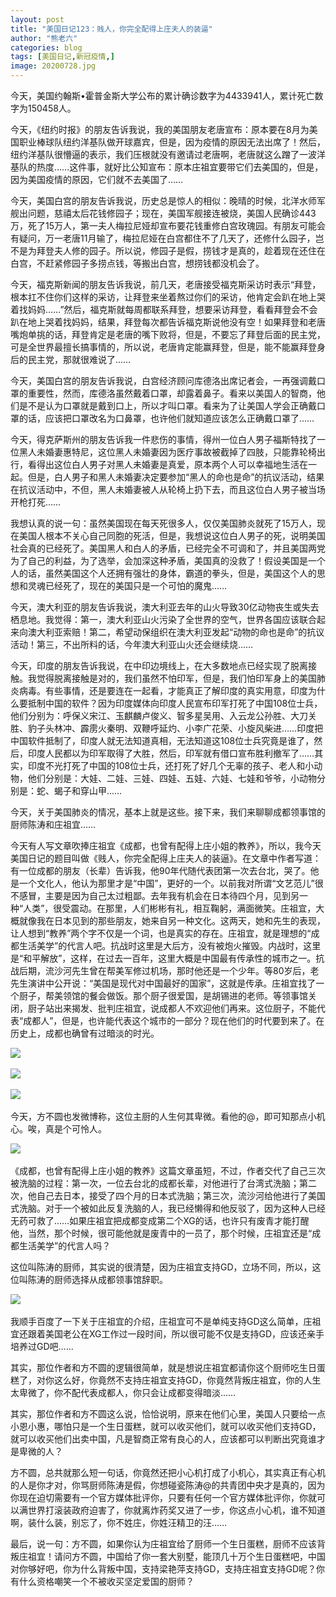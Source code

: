 ```yaml
---
layout: post
title: "美国日记123：贱人，你完全配得上庄夫人的装逼"
author: "熊老六"
categories: blog
tags: [美国日记,新冠疫情,]
image: 20200728.jpg
---
```

​​​​​​​​​​​​​​​​​​​​​​​​​​​​​​​​今天，美国约翰斯•霍普金斯大学公布的累计确诊数字为4433941人，累计死亡数字为150458人。

今天，《纽约时报》的朋友告诉我说，我的美国朋友老唐宣布：原本要在8月为美国职业棒球队纽约洋基队做开球嘉宾，但是，因为疫情的原因无法出席了！然后，纽约洋基队很懵逼的表示，我们压根就没有邀请过老唐啊，老唐就这么蹭了一波洋基队的热度……这件事，就好比公知宣布：原本庄祖宜要带它们去美国的，但是，因为美国疫情的原因，它们就不去美国了……

今天，美国白宫的朋友告诉我说，历史总是惊人的相似：晚晴的时候，北洋水师军舰出问题，慈禧太后花钱修园子；现在，美国军舰接连被烧，美国人民确诊443万，死了15万人，第一夫人梅拉尼娅却宣布要花钱重修白宫玫瑰园。有朋友可能会有疑问，万一老唐11月输了，梅拉尼娅在白宫都住不了几天了，还修什么园子，岂不是为拜登夫人修的园子。所以说，修园子是假，捞钱才是真的，趁着现在还住在白宫，不赶紧修园子多捞点钱，等搬出白宫，想捞钱都没机会了。

今天，福克斯新闻的朋友告诉我说，前几天，老唐接受福克斯采访时表示“拜登，根本扛不住你们这样的采访，让拜登来坐着熬过你们的采访，他肯定会趴在地上哭着找妈妈……”然后，福克斯就每周都联系拜登，想要采访拜登，看看拜登会不会趴在地上哭着找妈妈，结果，拜登每次都告诉福克斯说他没有空！如果拜登和老唐嘴炮单挑的话，拜登肯定是老唐的嘴下败将，但是，不要忘了拜登后面的民主党，可是全世界最擅长搞事情的，所以说，老唐肯定能赢拜登，但是，能不能赢拜登身后的民主党，那就很难说了……

今天，美国白宫的朋友告诉我说，白宫经济顾问库德洛出席记者会，一再强调戴口罩的重要性，然而，库德洛虽然戴着口罩，却露着鼻子。看来以美国人的智商，他们是不是认为口罩就是戴到口上，所以才叫口罩。看来为了让美国人学会正确戴口罩的话，应该把口罩改名为口鼻罩，也许他们就知道应该怎么正确戴口罩了……

今天，得克萨斯州的朋友告诉我一件悲伤的事情，得州一位白人男子福斯特找了一位黑人未婚妻惠特尼，这位黑人未婚妻因为医疗事故被截掉了四肢，只能靠轮椅出行，看得出这位白人男子对黑人未婚妻是真爱，原本两个人可以幸福地生活在一起。但是，白人男子和黑人未婚妻决定要参加“黑人的命也是命”的抗议活动，结果在抗议活动中，不但，黑人未婚妻被人从轮椅上扔下去，而且这位白人男子被当场开枪打死……

我想认真的说一句：虽然美国现在每天死很多人，仅仅美国肺炎就死了15万人，现在美国人根本不关心自己同胞的死活，但是，我想说这位白人男子的死，说明美国社会真的已经死了。美国黑人和白人的矛盾，已经完全不可调和了，并且美国两党为了自己的利益，为了选举，会加深这种矛盾，美国真的没救了！假设美国是一个人的话，虽然美国这个人还拥有强壮的身体，霸道的拳头，但是，美国这个人的思想和灵魂已经死了，现在的美国只是一个可怕的魔鬼……

今天，澳大利亚的朋友告诉我说，澳大利亚去年的山火导致30亿动物丧生或失去栖息地。我觉得：第一，澳大利亚山火污染了全世界的空气，世界各国应该联合起来向澳大利亚索赔！第二，希望动保组织在澳大利亚发起“动物的命也是命”的抗议活动！第三，不出所料的话，今年澳大利亚山火还会继续烧……

今天，印度的朋友告诉我说，在中印边境线上，在大多数地点已经实现了脱离接触。我觉得脱离接触是对的，我们虽然不怕印军，但是，我们怕印军身上的美国肺炎病毒。有些事情，还是要连在一起看，才能真正了解印度的真实用意，印度为什么要抵制中国的软件？因为印度媒体向印度人民宣布印军打死了中国108位士兵，他们分别为：呼保义宋江、玉麒麟卢俊义、智多星吴用、入云龙公孙胜、大刀关胜、豹子头林冲、霹雳火秦明、双鞭呼延灼、小李广花荣、小旋风柴进……印度把中国软件抵制了，印度人就无法知道真相，无法知道这108位士兵究竟是谁了，然后，印度人民都以为印军取得了大胜，然后，印军就有借口宣布胜利撤军了……其实，印度不光打死了中国的108位士兵，还打死了好几个无辜的孩子、老人和小动物，他们分别是：大娃、二娃、三娃、四娃、五娃、六娃、七娃和爷爷，小动物分别是：蛇、蝎子和穿山甲……

今天，关于美国肺炎的情况，基本上就是这些。接下来，我们来聊聊成都领事馆的厨师陈涛和庄祖宜……

今天有人写文章吹捧庄祖宜《成都，也曾有配得上庄小姐的教养》，所以，我今天美国日记的题目叫做《贱人，你完全配得上庄夫人的装逼》。在文章中作者写道： 有一位成都的朋友（长辈）告诉我，他90年代随代表团第一次去台北，哭了。他是一个文化人，他认为那里才是“中国”，更好的一个。以前我对所谓“文艺范儿”很不感冒，主要是因为自己太过粗鄙。去年我有机会在日本待四个月，见到另一种“人类”，很受震动。在那里，人们彬彬有礼，相互鞠躬，满面微笑。庄祖宜，大概就像我在日本见到的那些朋友，她来自另一种文化。这两天，她和先生的表现，让人想到“教养”两个字不仅是一个词，也是真实的存在。庄祖宜，就是理想的“成都生活美学”的代言人吧。抗战时这里是大后方，没有被炮火摧毁。内战时，这里是“和平解放”，这样，在过去一百年，这里大概是中国最有传承性的城市之一。抗战后期，流沙河先生曾在帮美军修过机场，那时他还是一个少年。等80岁后，老先生演讲中公开说：“美国是现代对中国最好的国家”，这就是传承。庄祖宜找了一个厨子，帮美领馆的餐会做饭。那个厨子很爱国，是胡锡进的老师。等领事馆关闭，厨子站出来揭发、批判庄祖宜，说成都人不欢迎他们再来。这位厨子，不能代表“成都人”，但是，也许能代表这个城市的一部分？现在他们的时代要到来了。在历史上，成都也确曾有过暗淡的时光。

![]({{site.url}}/assets/img/eacedf04ly1gh72htz3tbj20q813c4qp.jpg)  

![]({{site.url}}/assets/img/eacedf04ly1gh72humu3jj20ku0q47e8.jpg)  

![]({{site.url}}/assets/img/eacedf04ly1gh72hvgc71j20ku0usnmy.jpg)  

今天，方不圆也发微博称，这位主厨的人生何其卑微。看他的@，即可知那点小机心。唉，真是个可怜人。

![]({{site.url}}/assets/img/eacedf04ly1gh72igmla1j20u01uo7rw.jpg)  

《成都，也曾有配得上庄小姐的教养》这篇文章虽短，不过，作者交代了自己三次被洗脑的过程：第一次，一位去台北的成都长辈，对他进行了台湾式洗脑；第二次，他自己去日本，接受了四个月的日本式洗脑；第三次，流沙河给他进行了美国式洗脑。对于一个被如此反复洗脑的人，我已经懒得和他反驳了，因为这种人已经无药可救了……如果庄祖宜把成都变成第二个XG的话，也许只有废青才能打醒他，当然，那个时候，很可能他就是废青中的一员了，那个时候，庄祖宜还是“成都生活美学”的代言人吗？

这位叫陈涛的厨师，其实说的很清楚，因为庄祖宜支持GD，立场不同，所以，这位叫陈涛的厨师选择从成都领事馆辞职。

![]({{site.url}}/assets/img/eacedf04ly1gh72izjy9aj20u01hcatg.jpg)  

我顺手百度了一下关于庄祖宜的介绍，庄祖宜可不是单纯支持GD这么简单，庄祖宜还跟着美国老公在XG工作过一段时间，所以很可能不仅是支持GD，应该还亲手培养过GD吧……

其实，那位作者和方不圆的逻辑很简单，就是想说庄祖宜都请你这个厨师吃生日蛋糕了，对你这么好，你竟然不支持庄祖宜支持GD，你竟然背叛庄祖宜，你的人生太卑微了，你不配代表成都人，你只会让成都变得暗淡……

其实，那位作者和方不圆这么说，恰恰说明，原来在他们心里，美国人只要给一点小恩小惠，哪怕只是一个生日蛋糕，就可以收买他们，就可以收买他们支持GD，就可以收买他们出卖中国，凡是智商正常有良心的人，应该都可以判断出究竟谁才是卑微的人？

方不圆，总共就那么短一句话，你竟然还把小心机打成了小机心，其实真正有心机的人是你才对，你骂厨师陈涛是假，你想碰瓷陈涛@的共青团中央才是真的，因为你现在迫切需要有一个官方媒体批评你，只要有任何一个官方媒体批评你，你就可以满世界打滚装政府迫害了，你就离炸药奖又进了一步，你这点小心机，谁不知道啊，装什么装，别忘了，你不姓庄，你姓汪精卫的汪……

最后，说一句：方不圆，如果你认为庄祖宜给了厨师一个生日蛋糕，厨师不应该背叛庄祖宜！请问方不圆，中国给了你一套大别墅，能顶几十万个生日蛋糕吧，中国对你够好吧，你为什么背叛中国，支持梁艳萍支持GD，支持庄祖宜支持GD呢？你有什么资格嘲笑一个不被收买坚定爱国的厨师？​​​​
